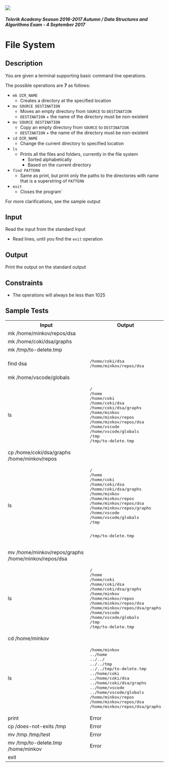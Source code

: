 <img src="https://raw.githubusercontent.com/TelerikAcademy/Common/master/logos/telerik-header-logo.png"/>

#### _Telerik Academy Season 2016-2017 Autumn / Data Structures and Algorithms Exam - 4 September 2017_
# File System

## Description

You are given a terminal supporting basic command line operations.

The possible operations are **7** as follows:
- `mk DIR_NAME`
  - Creates a directory at the specified location
- `mv SOURCE DESTINATION`
  - Moves an empty directory from `SOURCE` to `DESTINATION`
  - `DESTINATION` + the name of the directory must be non-existent
- `mv SOURCE DESTINATION`
  - Copy an empty directory from `SOURCE` to `DESTINATION`
  - `DESTINATION` + the name of the directory must be non-existent
- `cd DIR_NAME`
  - Change the current directory to specified location
- `ls`
  - Prints all the files and folders, currently in the file system
    - Sorted alphabetically
    - Based on the current directory
- `find PATTERN`
  - Same as print, but print only the paths to the directories with name that is a superstring of `PATTERN`
- `exit`
  - Closes the program`

For more clarifications, see the sample output


## Input

Read the input from the standard Input

- Read lines, until you find the `exit` operation

## Output

Print the output on the standard output

## Constraints

- The operations will always be less than 1025


## Sample Tests


<table>
  <tr>
    <th>Input</th>
    <th>Output</th>
  </tr>
  <tr>
    <td>mk /home/minkov/repos/dsa</td>
    <td></td>
  </tr>
  <tr>
    <td>mk /home/coki/dsa/graphs</td>
    <td></td>
  </tr>
  <tr>
    <td>mk /tmp/to-delete.tmp</td>
    <td></td>
  </tr>
  <tr>
    <td>find dsa</td>
    <td>
      <pre>/home/coki/dsa
/home/minkov/repos/dsa</pre>
    </td>
  </tr>
  <tr>
    <td>mk /home/vscode/globals</td>
    <td></td>
  </tr>
  <tr>
    <td>ls</td>
    <td>
    <pre>/
/home
/home/coki
/home/coki/dsa
/home/coki/dsa/graphs
/home/minkov
/home/minkov/repos
/home/minkov/repos/dsa
/home/vscode
/home/vscode/globals
/tmp
/tmp/to-delete.tmp</pre>
    </td>
  </tr>
  <tr>
    <td>cp /home/coki/dsa/graphs /home/minkov/repos</td>
    <td></td>
  </tr>
  <tr>
    <td>ls</td>
    <td>
      <pre>/
/home
/home/coki
/home/coki/dsa
/home/coki/dsa/graphs
/home/minkov
/home/minkov/repos
/home/minkov/repos/dsa
/home/minkov/repos/graphs
/home/vscode
/home/vscode/globals
/tmp

/tmp/to-delete.tmp</pre>
  </tr>
  <tr>
    <td>mv /home/minkov/repos/graphs /home/minkov/repos/dsa</td>
    <td></td>
  </tr>
  <tr>
    <td>ls</td>
    <td>
      <pre>/
/home
/home/coki
/home/coki/dsa
/home/coki/dsa/graphs
/home/minkov
/home/minkov/repos
/home/minkov/repos/dsa
/home/minkov/repos/dsa/graphs
/home/vscode
/home/vscode/globals
/tmp
/tmp/to-delete.tmp</pre>
    </td>
  </tr>
  <tr>
    <td>cd /home/minkov</td>
    <td></td>
  </tr>
  <tr>
    <td>ls</td>
    <td>
      <pre>/home/minkov
../home
../../
../../tmp
../../tmp/to-delete.tmp
../home/coki
../home/coki/dsa
../home/coki/dsa/graphs
../home/vscode
../home/vscode/globals
/home/minkov/repos
/home/minkov/repos/dsa
/home/minkov/repos/dsa/graphs</pre>
    </td>
  </tr>
  <tr>
    <td>print</td>
    <td>Error</td>
  </tr>
  <tr>
    <td>cp /does-not-exits /tmp</td>
    <td>Error</td>    
  </tr>
  <tr>
    <td>mv /tmp /tmp/test</td>
    <td>Error</td>    
  </tr>
  <tr>
    <td>mv /tmp/to-delete.tmp /home/minkov</td>
    <td>Error</td>
  </tr>
  <tr>
    <td>exit</td>
  </tr>
</table>
